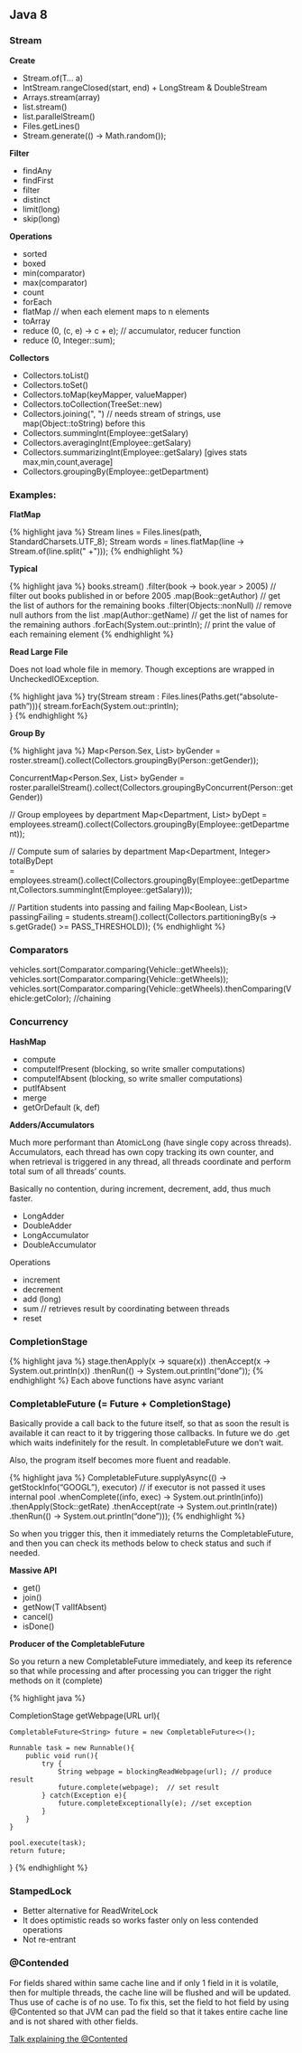 ## Java 8

### Stream

**Create**

- Stream.of(T… a)
- IntStream.rangeClosed(start, end)  + LongStream & DoubleStream
- Arrays.stream(array)
- list.stream()
- list.parallelStream()
- Files.getLines()
- Stream.generate(() -> Math.random());

**Filter**

- findAny
- findFirst
- filter
- distinct
- limit(long)
- skip(long)

**Operations**

- sorted
- boxed
- min(comparator)
- max(comparator)
- count
- forEach
- flatMap  // when each element maps to n elements
- toArray
- reduce (0, (c, e) -> c + e);   // accumulator, reducer function
- reduce (0, Integer::sum);

**Collectors**

- Collectors.toList()
- Collectors.toSet()
- Collectors.toMap(keyMapper, valueMapper)
- Collectors.toCollection(TreeSet::new)
- Collectors.joining(", ")   // needs stream of strings, use map(Object::toString) before this
- Collectors.summingInt(Employee::getSalary)
- Collectors.averagingInt(Employee::getSalary)
- Collectors.summarizingInt(Employee::getSalary)  [gives stats max,min,count,average]
- Collectors.groupingBy(Employee::getDepartment)

### Examples:

**FlatMap**

{% highlight java %}
 Stream<String> lines = Files.lines(path, StandardCharsets.UTF_8);
 Stream<String> words = lines.flatMap(line -> Stream.of(line.split(" +")));
{% endhighlight %}

**Typical**

{% highlight java %}
books.stream()
       .filter(book -> book.year > 2005)  // filter out books published in or before 2005
       .map(Book::getAuthor)              // get the list of authors for the remaining books
       .filter(Objects::nonNull)          // remove null authors from the list
       .map(Author::getName)              // get the list of names for the remaining authors
       .forEach(System.out::println);     // print the value of each remaining element
{% endhighlight %}

**Read Large File** 

Does not load whole file in memory. Though exceptions are wrapped in UncheckedIOException.

{% highlight java %}
try(Stream<String> stream : Files.lines(Paths.get(“absolute-path”))){
   stream.forEach(System.out::println);  
}
{% endhighlight %}

**Group By**


{% highlight java %}
Map<Person.Sex, List<Person>> byGender 
    = roster.stream().collect(Collectors.groupingBy(Person::getGender));

ConcurrentMap<Person.Sex, List<Person>> byGender 
    = roster.parallelStream().collect(Collectors.groupingByConcurrent(Person::getGender))

// Group employees by department
Map<Department, List<Employee>> byDept
    = employees.stream().collect(Collectors.groupingBy(Employee::getDepartment));

// Compute sum of salaries by department
Map<Department, Integer> totalByDept  
    = employees.stream().collect(Collectors.groupingBy(Employee::getDepartment,Collectors.summingInt(Employee::getSalary)));

// Partition students into passing and failing
Map<Boolean, List<Student>> passingFailing 
    = students.stream().collect(Collectors.partitioningBy(s -> s.getGrade() >= PASS_THRESHOLD));
{% endhighlight %}


### Comparators

vehicles.sort(Comparator.comparing(Vehicle::getWheels));
vehicles.sort(Comparator.comparing(Vehicle::getWheels));
vehicles.sort(Comparator.comparing(Vehicle::getWheels).thenComparing(Vehicle:getColor);  //chaining


### Concurrency

**HashMap**

- compute
- computeIfPresent (blocking, so write smaller computations)
- computeIfAbsent (blocking, so write smaller computations)
- putIfAbsent
- merge
- getOrDefault (k, def)

**Adders/Accumulators**

Much more performant than AtomicLong (have single copy across threads). Accumulators, each thread has own copy tracking its own counter, and when retrieval is triggered in any thread, all threads coordinate and perform total sum of all threads’ counts.

Basically no contention, during increment, decrement, add, thus much faster.

- LongAdder
- DoubleAdder
- LongAccumulator
- DoubleAccumulator

Operations

- increment
- decrement
- add (long)
- sum  // retrieves result by coordinating between threads
- reset


### CompletionStage

{% highlight java %}
stage.thenApply(x -> square(x))
        .thenAccept(x -> System.out.println(x))
        .thenRun(() -> System.out.println(“done”));
{% endhighlight %}
Each above functions have async variant

### CompletableFuture (= Future + CompletionStage)

Basically provide a call back to the future itself, so that as soon the result is available it can react to it by triggering those callbacks. In future we do .get which waits indefinitely for the result. In completableFuture we don’t wait. 

Also, the program itself becomes more fluent and readable. 

{% highlight java %}
     CompletableFuture.supplyAsync(() -> getStockInfo(“GOOGL”), executor)   // if executor is not passed it uses internal pool
 			.whenComplete((info, exec) -> System.out.println(info))
			.thenApply(Stock::getRate)
			.thenAccept(rate -> System.out.println(rate))
			.thenRun(() -> System.out.println(“done”)));
{% endhighlight %}

So when you trigger this, then it immediately returns the CompletableFuture, and then you can check its methods below to check status and such if needed. 

**Massive API**

- get()
- join()  
- getNow(T valIfAbsent)
- cancel()
- isDone()

**Producer of the CompletableFuture**

So you return a new CompletableFuture immediately, and keep its reference so that while processing and after processing you can trigger the right methods on it (complete)

{% highlight java %}

CompletionStage<String> getWebpage(URL url){

    CompletableFuture<String> future = new CompletableFuture<>();
    
    Runnable task = new Runnable(){
        public void run(){
            try {
                String webpage = blockingReadWebpage(url); // produce result
                future.complete(webpage);  // set result
            } catch(Exception e){
                future.completeExceptionally(e); //set exception
            }                 
        }
    }
    
    pool.execute(task);
    return future;
}
{% endhighlight %}


### StampedLock 

- Better alternative for ReadWriteLock
- It does optimistic reads so works faster only on less contended operations
- Not re-entrant

### @Contended

For fields shared within same cache line and if only 1 field in it is volatile, then for multiple threads, the cache line will be flushed and will be updated. Thus use of cache is of no use. 
To fix this, set the field to hot field by using @Contented so that JVM can pad the field so that it takes entire cache line and is not shared with other fields.

[Talk explaining the @Contented](https://www.youtube.com/watch?v=Q_0_1mKTlnY)


